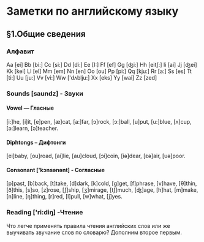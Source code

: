 # Заметки по английскому языку
## §1.Общие сведения
### Алфавит
Aa [ei] Bb [bi:] Cc [si:] Dd [di:] Ee [I:] Ff [ef] Gg [ʤi:] Hh [eitʃ:] Ii [ai] Jj [ʤei] Kk [kei] Ll [el] Mm [em] Nn [en] Oo [ou] Pp [pi:] Qq [kju:] Rr [a:] Ss [es] Tt [ti:] Uu [ju:] Vv [vi:] Ww ['dʌblju:] Xx [eks] Yy [wai] Zz [zed]

### Sounds [saundz] - Звуки
#### Vowel — Гласные
[i:]he, [i]it,  [e]pen, [æ]cat,  [a:]far, [ɔ]rock, [ɔ:]ball, [u]put, [u:]blue, [ʌ]cup, [ə:]learn,  [ə]teacher.
#### Diphtongs – Дифтонги
[ei]baby, [ou]road, [ai]lie, [au]cloud, [ɔi]coin, [iə]dear, [ɛə]air, [uə]poor.
#### Consonant ['kɔnsənənt] - Согласные
[p]past, [b]back, [t]take, [d]dark, [k]cold, [g]get, [f]phrase, [v]have, [θ]thin, [ð]this, [s]so, [z]rose, [ʃ]ship, [ʒ]mirage, [tʃ]much, [ʤ]age, [h]hat, [m]make, [n]line, [ŋ]thing, [r]red, [l]pull, [w]what, [j]yes.

### Reading ['ri:diŋ] -Чтение

Что легче применять правила чтения английских слов или же выучивать звучание слов по словарю? Дополним второе первым. 